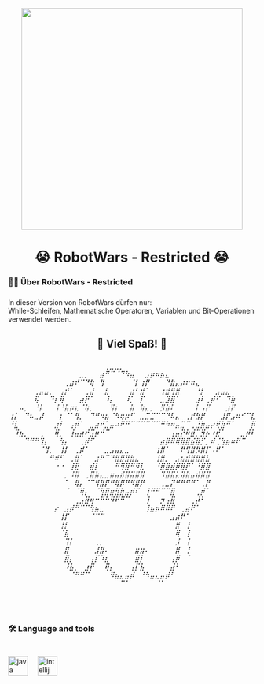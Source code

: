 <div align="center">
  <img height="450" src="[https://www.awn.com/sites/default/files/styles/original/public/image/featured/1040162-giveaway-win-free-tickets-see-hayao-miyazakis-spirited-away.gif?itok=jQyJSei8](https://i.pinimg.com/originals/79/66/1c/79661ce094727e32d528874bb9683fae.jpg)"  />
</div>

###

<h1 align="center">😭 RobotWars - Restricted 😭</h1>

###

<h3 align="left">👩‍💻  Über RobotWars - Restricted</h3>

###

<p align="left">In dieser Version von RobotWars dürfen nur:<br>While-Schleifen, Mathematische Operatoren, Variablen und Bit-Operationen verwendet werden.</p>

###

<h2 align="center">🎉 Viel Spaß! 🎉</h2>

###

<h6 align="center">⠀⠀⠀⠀⠀⠀⠀⠀⠀⠀⠀⠀⠀⠀⠀⠀⠀⠀⠀⢀⣀⣀⡀⠀⠀⠀⠀⠀⠀⠀⠀⠀⠀⠀⠀⠀⠀⠀⠀⠀⠀⠀⠀⠀⠀⠀⠀⠀⠀<br>⠀⠀⠀⠀⠀⠀⠀⠀⠀⠀⠀⠀⠀⠀⣀⡀⠀⠀⣴⠛⠉⠈⠙⠳⣤⠀⠀⣠⡶⠶⣦⣄⠀⠀⠀⠀⠀⠀⠀⠀⠀⠀⠀⠀⠀⠀⠀⠀⠀<br>⠀⠀⠀⠀⠀⠀⠀⠀⠀⠀⠀⢀⣴⠞⠉⠙⢷⠀⢻⠀⠀⠀⠀⠀⠈⡇⢰⡟⠀⠀⠀⠙⣷⣄⡴⠖⠶⣄⠀⠀⠀⠀⠀⠀⠀⠀⠀⠀⠀<br>⠀⠀⠀⠀⠀⢀⣤⣤⡀⠀⢠⡞⠁⠀⠀⢀⣼⠀⠀⣧⠀⠀⠀⠀⣴⠃⣾⠁⠀⠀⢰⣾⢻⣿⠀⠀⠀⠘⡇⠀⠀⣠⣤⣄⠀⠀⠀⠀⠀<br>⠀⠀⠀⠀⠀⢯⠀⠀⠙⡆⢿⠀⠀⠀⣴⡟⠁⠀⠀⠸⡄⠀⠀⠸⡁⠀⡏⠀⠀⠀⣀⣹⣿⠁⠀⠀⠀⣰⠇⢀⡾⠋⠀⠙⣷⠀⠀⠀⠀<br>⠀⠀⠤⡀⠀⠘⡇⠀⠀⢸⠘⣧⡶⣆⠈⢷⡀⠀⠀⠀⢻⡆⠀⠀⣷⠀⢷⣄⡀⠀⣻⣷⠇⠀⠀⠀⠀⡇⢠⡟⠀⠀⠀⣰⡟⠀⠀⠀⠀<br>⢰⡅⠀⠙⠦⣀⡼⠀⠀⠀⡆⠈⠁⢻⡀⠀⠙⠛⠲⣦⠈⠳⢶⡶⠋⠀⣀⣉⣉⠉⠉⠙⠧⣄⠀⢀⡞⣳⡟⠀⠀⠀⣸⡟⣠⠶⠊⠉⣇<br>⠘⣇⠀⠀⠀⠀⠀⠀⠀⣰⠇⠀⢠⡾⠁⠀⣀⣴⠞⣁⣤⠴⠟⠛⠉⠉⠉⠉⠉⠉⠛⠳⠶⣤⣉⠉⢀⣘⣷⣤⡴⢟⣷⠛⠁⠀⠀⠀⡿<br>⠀⠹⣦⡀⠀⠀⢀⠀⠀⢿⡀⠀⢸⣤⣴⠞⣩⡶⠚⠉⠀⠀⠀⠀⠀⠀⠀⠀⠀⠀⠀⠀⢠⣤⡝⠷⣾⡉⣻⡦⠰⣞⠁⠀⠀⠀⣀⡾⠇<br>⠀⠀⠀⠙⠛⠛⢹⡄⠀⠀⢳⡄⠀⠀⢀⡾⠋⠀⠀⠀⠀⠀⠀⠀⠀⠀⠀⠀⠀⠀⣴⡿⠿⢿⣿⣿⣮⣿⡋⡀⠾⢈⢳⣦⠶⠟⠉⠀⠀<br>⠀⠀⠀⠀⠀⠀⠈⢻⡀⠀⢸⡇⠀⢀⡾⠁⠀⠀⠀⣀⣠⣤⣄⣀⠀⠀⠀⠀⠀⢰⣿⠁⠀⠀⠟⢻⣿⡻⣿⡏⠠⠟⠁⠀⠀⠀⠀⠀⠀<br>⠀⠀⠀⠀⠀⠀⠀⠀⠛⠾⠋⠀⢀⣿⠁⠀⠀⣰⠟⠉⠙⣿⣿⣿⣷⣄⠀⠀⠀⢸⣿⡀⠀⣠⣦⣾⣿⣿⣿⣧⠀⠀⠀⠀⠀⠀⠀⠀⠀<br>⠀⠀⠀⠀⠀⠀⠀⠀⠀⠐⠐⠀⢸⣟⠀⠀⣾⡇⠀⠀⠀⠛⢻⣿⠛⠻⣇⠀⠀⠘⣿⣿⣾⡿⣿⡟⠁⠘⣿⣿⠀⠀⠀⠀⠀⠀⠀⠀⠀<br>⠀⠀⠀⠀⠀⠀⠀⠀⠀⠀⠀⡀⠸⣿⠀⢀⣿⣷⣄⣀⣶⣤⣾⣿⣭⣿⣿⠀⠀⠀⠹⣿⣯⣅⣽⣷⣤⣾⣿⣿⠀⠀⠀⠀⠀⠀⠀⠀⠀<br>⠀⠀⠀⠀⠀⠀⠀⠀⠀⠀⠀⠁⠀⢿⡄⠈⠉⢻⣿⡟⠛⢿⡿⠛⠻⣿⡟⠀⠀⠀⢀⣀⡝⠛⠛⠛⠛⠁⢀⡟⠀⠀⠀⠀⠀⠀⠀⠀⠀<br>⠀⠀⠀⠀⠀⠀⠀⠀⠀⠀⠀⠈⠀⠈⢿⡄⠀⠈⢻⣿⣶⣻⣷⣤⡾⠏⠀⢸⠛⠛⠉⠉⣿⠀⠀⠀⠀⢀⡾⠁⠀⠀⠀⠀⠀⠀⠀⠀⠀<br>⠀⠀⠀⠀⠀⠀⠀⠀⠀⠀⠀⠀⠀⢀⣠⣿⢶⠒⠛⠓⠻⠟⠛⠉⠀⠀⠀⢸⠀⠀⡲⢠⣿⠀⠀⠀⢀⡼⠃⠀⠀⠀⠀⠀⠀⠀⠀⠀⠀<br>⠀⠀⠀⠀⠀⠀⠀⠀⠀⡔⠀⣠⡾⠛⠉⠉⢳⣦⣀⠀⠀⠀⠀⠀⠀⠀⠀⢸⣦⡶⠿⠿⠟⠀⢀⣴⠟⠁⠀⠀⠀⠀⠀⠀⠀⠀⠀⠀⠀<br>⠀⠀⠀⠀⠀⠀⠀⠀⠀⠀⢸⡏⠀⠀⠀⠀⠈⠉⠉⠀⠀⠀⠀⠀⠀⠀⠀⠀⠀⠀⠀⠀⣠⣴⠟⠁⠀⠀⠀⠀⠀⠀⠀⠀⠀⠀⠀⠀⠀<br>⠀⠀⠀⠀⠀⠀⠀⠀⠀⠀⢸⡇⠀⠀⠀⠀⠀⠀⠀⠀⠀⠀⠀⠀⠀⠀⠀⠀⠀⠀⠀⠀⠀⣿⠀⢸⠀⠀⠀⠀⠀⠀⠀⠀⠀⠀⠀⠀⠀<br>⠀⠀⠀⠀⠀⠀⠀⠀⠀⠀⠈⣧⠀⠀⠀⠀⠀⠀⠀⠀⠀⠀⠀⠀⠀⠀⠀⠀⠀⠀⠀⠀⠀⢿⠀⢸⠀⠀⠀⠀⠀⠀⠀⠀⠀⠀⠀⠀⠀<br>⠀⠀⠀⠀⠀⠀⠀⠀⠀⠀⠀⢹⡇⠀⠀⠀⠀⢀⡀⠀⠀⠀⠀⠀⠀⠀⠀⠀⠀⠀⠀⠀⠀⣸⠀⢸⠀⠀⠀⠀⠀⠀⠀⠀⠀⠀⠀⠀⠀<br>⠀⠀⠀⠀⠀⠀⠀⠀⠀⠀⠀⣿⠀⠀⠀⠀⠀⣸⣿⠄⠀⠀⠀⠀⠀⣶⣶⠄⠀⠀⠀⠀⠀⣿⠀⢘⠀⠀⠀⠀⠀⠀⠀⠀⠀⠀⠀⠀⠀<br>⠀⠀⠀⠀⠀⠀⠀⠀⠀⠀⠀⣿⡄⠀⠀⠀⢠⡏⠹⣆⠀⠀⠀⠀⠀⣿⡇⠀⠀⠀⠀⠀⢠⡿⠀⠈⠀⠀⠀⠀⠀⠀⠀⠀⠀⠀⠀⠀⠀<br>⠀⠀⠀⠀⠀⠀⠀⠀⠀⠀⠀⠸⣧⡀⠀⣰⡟⠀⠀⢿⡄⠀⠀⠀⢠⡏⣧⠀⠀⠀⠀⠀⣼⠃⠀⠀⠀⠀⠀⠀⠀⠀⠀⠀⠀⠀⠀⠀⠀<br>⠀⠀⠀⠀⠀⠀⠀⠀⠀⠀⠀⠀⠈⠛⠛⠉⠀⠀⠀⠀⠻⣦⣄⣤⡾⠀⠘⠳⣤⣄⣤⡾⠃⠀⠀⠀⠀⠀⠀⠀⠀⠀⠀⠀⠀⠀⠀⠀⠀<br>⠀⠀⠀⠀⠀⠀⠀⠀⠀⠀⠀⠀⠀⠀⠀⠀⠀⠀⠀⠀⠀⠀⠉⠁⠀⠀⠀⠀⠀⠈⠁⠀⠀⠀⠀⠀⠀⠀⠀⠀⠀⠀⠀⠀⠀⠀⠀⠀⠀</h6>

###

<br clear="both">

<h3 align="left">🛠 Language and tools</h3>

###

<br clear="both">

<div align="left">
  <img src="https://cdn.jsdelivr.net/gh/devicons/devicon/icons/java/java-original.svg" height="40" alt="java logo"  />
  <img width="12" />
  <img src="https://cdn.jsdelivr.net/gh/devicons/devicon/icons/intellij/intellij-original.svg" height="40" alt="intellij logo"  />
</div>

###
